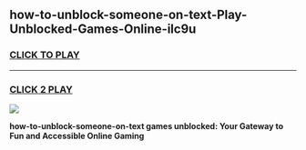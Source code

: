 
## how-to-unblock-someone-on-text-Play-Unblocked-Games-Online-ilc9u
<h3>
<a href="https://premium76.site?title=how-to-unblock-someone-on-text&ref=25A">CLICK TO PLAY</a></h3>
<hr>

<h3>
<a href="https://premium76.site?title=how-to-unblock-someone-on-text&ref=25A">CLICK 2 PLAY</a>
  
</h3>

<a href="https://premium76.site?title=how-to-unblock-someone-on-text&ref=25A"><img src="https://clearcache.store/games.png"></a>


**how-to-unblock-someone-on-text games unblocked: Your Gateway to Fun and Accessible Online Gaming**

